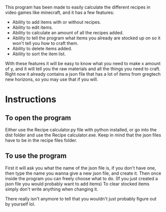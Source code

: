 This program has been made to easily calculate the different recipes in video games like minecraft, and it has a few features:
- Ability to add items with or without recipes.
- Ability to edit items.
- Ability to calculate an amount of all the recipes added.
- Ability to tell the program what items you already are stocked up on so it won't tell you how to craft them.
- Ability to delete items added.
- Ability to sort the item list.

With these features it will be easy to know what you need to make x amount of y, and it will tell you the raw materials and all the things you need to craft.
Right now it already contains a json file that has a lot of items from gregtech new horizons, so you may use that if you will.

# Instructions
## To open the program
Either use the Recipe calculator.py file with python installed, or go into the dist folder and use the Recipe calculator.exe.
Keep in mind that the json files have to be in the recipe files folder.

## To use the program
First it will ask you what the name of the json file is, if you don't have one, then type the name you wanna give a new json file, and create it.
Then once inside the program you can freely choose what to do.
(If you just created a json file you would probably want to add items)
To clear stocked items simply don't write anything when changing it.

There really isn't anymore to tell that you wouldn't just probably figure out by yourself lol.
